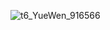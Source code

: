 ![t6_YueWen_916566](https://user-images.githubusercontent.com/17806205/203689524-168b6d54-fc6a-4f91-b07f-1c1949b16511.jpg)
